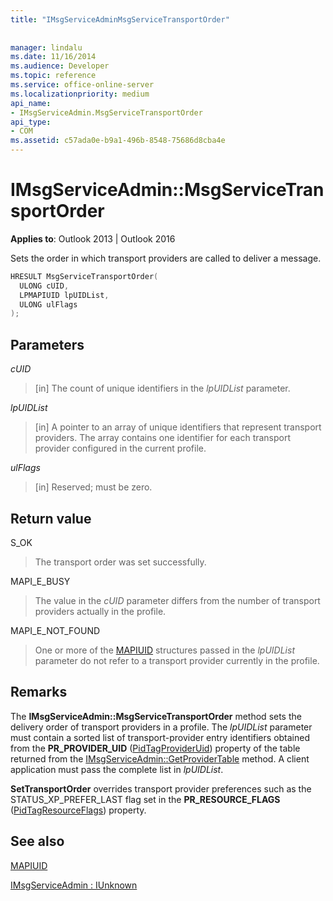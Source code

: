 ```yaml
---
title: "IMsgServiceAdminMsgServiceTransportOrder"
 
 
manager: lindalu
ms.date: 11/16/2014
ms.audience: Developer
ms.topic: reference
ms.service: office-online-server
ms.localizationpriority: medium
api_name:
- IMsgServiceAdmin.MsgServiceTransportOrder
api_type:
- COM
ms.assetid: c57ada0e-b9a1-496b-8548-75686d8cba4e
---
```


# IMsgServiceAdmin::MsgServiceTransportOrder

  
  
**Applies to**: Outlook 2013 | Outlook 2016 
  
Sets the order in which transport providers are called to deliver a message.
  
```cpp
HRESULT MsgServiceTransportOrder(
  ULONG cUID,
  LPMAPIUID lpUIDList,
  ULONG ulFlags    
);
```

## Parameters

 _cUID_
  
> [in] The count of unique identifiers in the _lpUIDList_ parameter. 
    
 _lpUIDList_
  
> [in] A pointer to an array of unique identifiers that represent transport providers. The array contains one identifier for each transport provider configured in the current profile.
    
 _ulFlags_
  
> [in] Reserved; must be zero.
    
## Return value

S_OK 
  
> The transport order was set successfully.
    
MAPI_E_BUSY 
  
> The value in the _cUID_ parameter differs from the number of transport providers actually in the profile. 
    
MAPI_E_NOT_FOUND 
  
> One or more of the [MAPIUID](mapiuid.md) structures passed in the _lpUIDList_ parameter do not refer to a transport provider currently in the profile. 
    
## Remarks

The **IMsgServiceAdmin::MsgServiceTransportOrder** method sets the delivery order of transport providers in a profile. The  _lpUIDList_ parameter must contain a sorted list of transport-provider entry identifiers obtained from the **PR_PROVIDER_UID** ([PidTagProviderUid](pidtagprovideruid-canonical-property.md)) property of the table returned from the [IMsgServiceAdmin::GetProviderTable](imsgserviceadmin-getprovidertable.md) method. A client application must pass the complete list in  _lpUIDList_.
  
 **SetTransportOrder** overrides transport provider preferences such as the STATUS_XP_PREFER_LAST flag set in the **PR_RESOURCE_FLAGS** ([PidTagResourceFlags](pidtagresourceflags-canonical-property.md)) property. 
  
## See also



[MAPIUID](mapiuid.md)
  
[IMsgServiceAdmin : IUnknown](imsgserviceadminiunknown.md)

